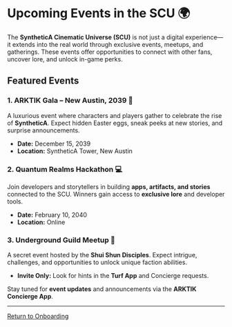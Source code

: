 
# Upcoming Events in the SCU 🌍

The **SyntheticA Cinematic Universe (SCU)** is not just a digital experience—it extends into the real world through exclusive events, meetups, and gatherings. These events offer opportunities to connect with other fans, uncover lore, and unlock in-game perks.

## **Featured Events**
### 1. ARKTIK Gala – New Austin, 2039 🎩
A luxurious event where characters and players gather to celebrate the rise of **SyntheticA**. Expect hidden Easter eggs, sneak peeks at new stories, and surprise announcements.
- **Date:** December 15, 2039
- **Location:** SyntheticA Tower, New Austin

### 2. Quantum Realms Hackathon 💻
Join developers and storytellers in building **apps, artifacts, and stories** connected to the SCU. Winners gain access to **exclusive lore** and developer tools.
- **Date:** February 10, 2040
- **Location:** Online

### 3. Underground Guild Meetup 🌌
A secret event hosted by the **Shui Shun Disciples**. Expect intrigue, challenges, and opportunities to unlock unique faction abilities.
- **Invite Only:** Look for hints in the **Turf App** and Concierge requests.

Stay tuned for **event updates** and announcements via the **ARKTIK Concierge App**.

---
[Return to Onboarding](../Onboarding.md)

